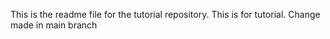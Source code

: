 This is the readme file for the tutorial repository.
This is for tutorial.
Change made in main branch
